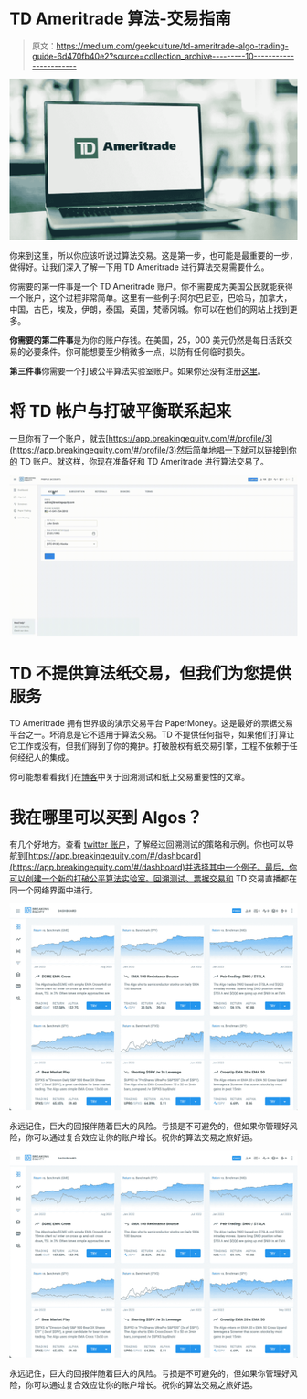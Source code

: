 # TD Ameritrade 算法-交易指南

> 原文：<https://medium.com/geekculture/td-ameritrade-algo-trading-guide-6d470fb40e2?source=collection_archive---------10----------------------->

![](img/518351d9327b71326c05217bdcbaee02.png)

你来到这里，所以你应该听说过算法交易。这是第一步，也可能是最重要的一步，做得好。让我们深入了解一下用 TD Ameritrade 进行算法交易需要什么。

你需要的第一件事是一个 TD Ameritrade 账户。你不需要成为美国公民就能获得一个账户，这个过程非常简单。这里有一些例子:阿尔巴尼亚，巴哈马，加拿大，中国，古巴，埃及，伊朗，泰国，英国，梵蒂冈城。你可以在他们的网站上找到更多。

**你需要的第二件事**是为你的账户存钱。在美国，25，000 美元仍然是每日活跃交易的必要条件。你可能想要至少稍微多一点，以防有任何临时损失。

**第三件事**你需要一个打破公平算法实验室账户。如果你还没有注册[这里](https://app.breakingequity.com/#/signup)。

# 将 TD 帐户与打破平衡联系起来

一旦你有了一个账户，就去[https://app.breakingequity.com/#/profile/3](https://app.breakingequity.com/#/profile/3)然后简单地唱一下就可以链接到你的 TD 账户。就这样，你现在准备好和 TD Ameritrade 进行算法交易了。

![](img/1fdb73b776b38cba82a9fde057ab0a41.png)

# TD 不提供算法纸交易，但我们为您提供服务

TD Ameritrade 拥有世界级的演示交易平台 PaperMoney。这是最好的票据交易平台之一。坏消息是它不适用于算法交易。TD 不提供任何指导，如果他们打算让它工作或没有，但我们得到了你的掩护。打破股权有纸交易引擎，工程不依赖于任何经纪人的集成。

你可能想看看我们在[博客](https://breakingequity.com/blog/the-importance-of-backtesting-in-day-trading-routine)中关于回溯测试和纸上交易重要性的文章。

# 我在哪里可以买到 Algos？

有几个好地方。查看 [twitter 账户](https://twitter.com/BreakingEquity)，了解经过回溯测试的策略和示例。你也可以导航到[https://app.breakingequity.com/#/dashboard](https://app.breakingequity.com/#/dashboard)并选择其中一个例子。最后，你可以创建一个新的打破公平算法实验室。回溯测试、票据交易和 TD 交易直播都在同一个网络界面中进行。

![](img/b56bd07954a082d782d40ecdac2c55db.png)

永远记住，巨大的回报伴随着巨大的风险。亏损是不可避免的，但如果你管理好风险，你可以通过复合效应让你的账户增长。祝你的算法交易之旅好运。

![](img/b56bd07954a082d782d40ecdac2c55db.png)

永远记住，巨大的回报伴随着巨大的风险。亏损是不可避免的，但如果你管理好风险，你可以通过复合效应让你的账户增长。祝你的算法交易之旅好运。